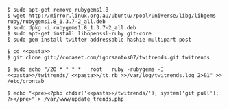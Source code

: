 `$ sudo apt-get remove rubygems1.8`  
`$ wget http://mirror.linux.org.au/ubuntu//pool/universe/libg/libgems-ruby/rubygems1.8_1.3.7-2_all.deb`  
`$ sudo dpkg -i rubygems1.8_1.3.7-2_all.deb`  
`$ sudo apt-get install libopenssl-ruby git-core`  
`$ sudo gem install twitter addressable hashie multipart-post`  

`$ cd <<pasta>>`  
`$ git clone git://codaset.com/igorsantos07/twitrends.git twitrends`  

`$ sudo echo "/20 * * * *   root   ruby -rubygems -I <<pasta>>/twitrends/ <<pasta>>/tt.rb >>/var/log/twitrends.log 2>&1" >> /etc/crontab`  

`$ echo "<pre><?php chdir('<<pasta>>/twitrends/'); system('git pull'); ?></pre>" > /var/www/update_trends.php`
